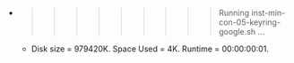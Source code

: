 * >>>>>>>>> Running inst-min-con-05-keyring-google.sh ...
  * Disk size = 979420K. Space Used = 4K. Runtime = 00:00:00:01.

